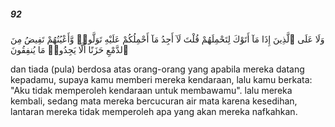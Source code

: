 ##### 92

<span class="ayah">وَلَا عَلَى ٱلَّذِينَ إِذَا مَآ أَتَوْكَ لِتَحْمِلَهُمْ قُلْتَ لَآ أَجِدُ مَآ أَحْمِلُكُمْ عَلَيْهِ تَوَلَّوا۟ وَّأَعْيُنُهُمْ تَفِيضُ مِنَ ٱلدَّمْعِ حَزَنًا أَلَّا يَجِدُوا۟ مَا يُنفِقُونَ</span>

<span class="ayah_translation">dan tiada (pula) berdosa atas orang-orang yang apabila mereka datang kepadamu, supaya kamu memberi mereka kendaraan, lalu kamu berkata: "Aku tidak memperoleh kendaraan untuk membawamu". lalu mereka kembali, sedang mata mereka bercucuran air mata karena kesedihan, lantaran mereka tidak memperoleh apa yang akan mereka nafkahkan.</span>
